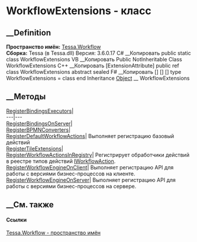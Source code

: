 # WorkflowExtensions - класс
##  __Definition
 **Пространство имён:** [Tessa.Workflow](N_Tessa_Workflow.htm)  
 **Сборка:** Tessa (в Tessa.dll) Версия: 3.6.0.17
C# __Копировать
     public static class WorkflowExtensions
VB __Копировать
    <ExtensionAttribute>
    Public NotInheritable Class WorkflowExtensions
C++ __Копировать
    [ExtensionAttribute]
    public ref class WorkflowExtensions abstract sealed
F# __Копировать
     [<AbstractClassAttribute>]
    [<SealedAttribute>]
    [<ExtensionAttribute>]
    type WorkflowExtensions = class end
Inheritance
    [Object](https://learn.microsoft.com/dotnet/api/system.object) __ WorkflowExtensions
##  __Методы
[RegisterBindingsExecutors](M_Tessa_Workflow_WorkflowExtensions_RegisterBindingsExecutors.htm)|  
---|---  
[RegisterBindingsOnServer](M_Tessa_Workflow_WorkflowExtensions_RegisterBindingsOnServer.htm)|  
[RegisterBPMNConverters](M_Tessa_Workflow_WorkflowExtensions_RegisterBPMNConverters.htm)|  
[RegisterDefaultWorkflowActions](M_Tessa_Workflow_WorkflowExtensions_RegisterDefaultWorkflowActions.htm)|
Выполняет регистрацию базовый действий  
[RegisterTileExtensions](M_Tessa_Workflow_WorkflowExtensions_RegisterTileExtensions.htm)|  
[RegisterWorkflowActionsInRegistry](M_Tessa_Workflow_WorkflowExtensions_RegisterWorkflowActionsInRegistry.htm)|
Регистрирует обработчики действий в реестре типов действий
[IWorkflowAction](T_Tessa_Workflow_Actions_IWorkflowAction.htm).  
[RegisterWorkflowEngineOnClient](M_Tessa_Workflow_WorkflowExtensions_RegisterWorkflowEngineOnClient.htm)|
Выполняет регистрацию API для работы с версиями бизнес-процессов на клиенте.  
[RegisterWorkflowEngineOnServer](M_Tessa_Workflow_WorkflowExtensions_RegisterWorkflowEngineOnServer.htm)|
Выполняет регистрацию API для работы с версиями бизнес-процессов на сервере.  
## __См. также
#### Ссылки
[Tessa.Workflow - пространство имён](N_Tessa_Workflow.htm)
